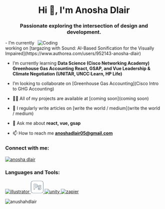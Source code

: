 <h1 align="center">Hi 👋, I'm Anosha Dlair</h1>
<h3 align="center">Passionate exploring the intersection of design and development.</h3>
<img align="right" alt="Coding" width="400" src="https://github.com/Anmol-Baranwal/Cool-GIFs-For-GitHub">
- I’m currently working on [targazing with Sound: AI-Based Sonification for the Visually Impaired](https://www.authorea.com/users/952143-anosha-dlair)

- I’m currently learning **Data Science (Cisco Networking Academy) Greenhouse Gas Accounting React, GSAP, and Vue Leadership & Climate Negotiation (UNITAR, UNCC:Learn, HP Life)**

- I’m looking to collaborate on [Greenhouse Gas Accounting](Cisco Intro to GHG Accounting)

- 👨‍💻 All of my projects are available at [coming soon](coming soon)

- 📝 I regularly write articles on [write the world / medium](write the world / medium)

- 💬 Ask me about **react, vue, gsap**

- 📫 How to reach me **anoshadlair05@gmail.com**

<h3 align="left">Connect with me:</h3>
<p align="left">
<a href="https://linkedin.com/in/anosha dlair" target="blank"><img align="center" src="https://raw.githubusercontent.com/rahuldkjain/github-profile-readme-generator/master/src/images/icons/Social/linked-in-alt.svg" alt="anosha dlair" height="30" width="40" /></a>
</p>

<h3 align="left">Languages and Tools:</h3>
<p align="left"> <a href="https://www.adobe.com/in/products/illustrator.html" target="_blank" rel="noreferrer"> <img src="https://www.vectorlogo.zone/logos/adobe_illustrator/adobe_illustrator-icon.svg" alt="illustrator" width="40" height="40"/> </a> <a href="https://www.photoshop.com/en" target="_blank" rel="noreferrer"> <img src="https://raw.githubusercontent.com/devicons/devicon/master/icons/photoshop/photoshop-line.svg" alt="photoshop" width="40" height="40"/> </a> <a href="https://unity.com/" target="_blank" rel="noreferrer"> <img src="https://www.vectorlogo.zone/logos/unity3d/unity3d-icon.svg" alt="unity" width="40" height="40"/> </a> <a href="https://zapier.com" target="_blank" rel="noreferrer"> <img src="https://www.vectorlogo.zone/logos/zapier/zapier-icon.svg" alt="zapier" width="40" height="40"/> </a> </p>

<p><img align="center" src="https://github-readme-streak-stats.herokuapp.com/?user=anushahdlair&" alt="anushahdlair" /></p>
